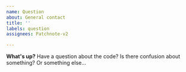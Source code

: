 ```yaml
---
name: Question
about: General contact
title: ''
labels: question
assignees: Patchnote-v2

---
```


**What's up?**
Have a question about the code?  Is there confusion about something?  Or something else...
